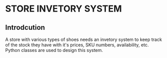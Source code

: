 # STORE INVETORY SYSTEM
## Introdcution

A store with various types of shoes needs an invetory system to keep track of the stock they have with it's prices, SKU numbers, availability, etc.
Python classes are used to design this system.
